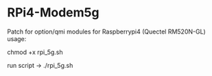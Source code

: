 # RPi4-Modem5g
Patch for option/qmi modules for Raspberrypi4 (Quectel RM520N-GL)
usage:

chmod +x rpi_5g.sh

run script -> ./rpi_5g.sh
